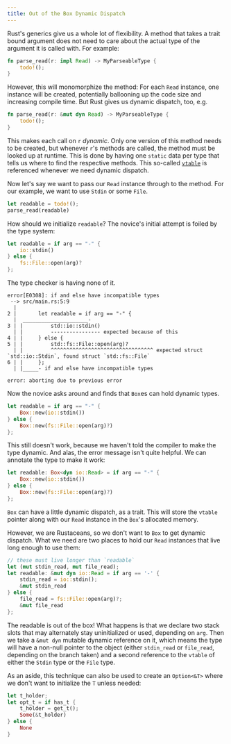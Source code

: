 ```yaml
---
title: Out of the Box Dynamic Dispatch
---
```


Rust's generics give us a whole lot of flexibility. A method that takes
a trait bound argument does not need to care about the actual type of
the argument it is called with. For example:

```rust
fn parse_read(r: impl Read) -> MyParseableType {
    todo!();
}
```

However, this will monomorphize the method: For each `Read` instance,
one instance will be created, potentially ballooning up the code size
and increasing compile time. But Rust gives us dynamic dispatch, too,
e.g.

```rust
fn parse_read(r: &mut dyn Read) -> MyParseableType {
    todo!();
}
```

This makes each call on `r` *dynamic*. Only one version of this method 
needs to be created, but whenever `r`'s methods are called, the method 
must be looked up at runtime. This is done by having one `static` data 
per type that tells us where to find the respective methods. This
so-called [`vtable`] is referenced whenever we need dynamic dispatch.

[`vtable`]: https://en.wikipedia.org/wiki/Virtual_method_table

Now let's say we want to pass our `Read` instance through to the 
method. For our example, we want to use `Stdin` or some `File`.

```rust
let readable = todo!();
parse_read(readable)
```

How should we initialize `readable`? The novice's initial attempt is
foiled by the type system:

```rust
let readable = if arg == "-" {
    io::stdin()
} else {
    fs::File::open(arg)?
};
```

The type checker is having none of it.

```text
error[E0308]: if and else have incompatible types
 --> src/main.rs:5:9
  |
2 |       let readable = if arg == "-" {
  |  _____________________-
3 | |         std::io::stdin()
  | |         ---------------- expected because of this
4 | |     } else {
5 | |         std::fs::File::open(arg)?
  | |         ^^^^^^^^^^^^^^^^^^^^^^^^^^^^^^^^^ expected struct `std::io::Stdin`, found struct `std::fs::File`
6 | |     };
  | |_____- if and else have incompatible types

error: aborting due to previous error
```

Now the novice asks around and finds that `Box`es can hold dynamic
types.

```rust
let readable = if arg == "-" {
    Box::new(io::stdin())
} else {
    Box::new(fs::File::open(arg)?)
};
```

This still doesn't work, because we haven't told the compiler to make
the type dynamic. And alas, the error message isn't quite helpful. We
can annotate the type to make it work:

```rust
let readable: Box<dyn io::Read> = if arg == "-" {
    Box::new(io::stdin())
} else {
    Box::new(fs::File::open(arg)?)
};
```

`Box` can have a little dynamic dispatch, as a trait. This will store
the `vtable` pointer along with our `Read` instance in the `Box`'s
allocated memory.

However, we are Rustaceans, so we don't want to `Box` to get dynamic 
dispatch. What we need are two places to hold our `Read` instances that 
live long enough to use them:

```rust
// these must live longer than `readable`
let (mut stdin_read, mut file_read);
let readable: &mut dyn io::Read = if arg == '-' {
    stdin_read = io::stdin();
    &mut stdin_read
} else {
    file_read = fs::File::open(arg)?;
    &mut file_read
};
```

The readable is out of the box! What happens is that we declare two 
stack slots that may alternately stay uninitialized or used, depending 
on `arg`. Then we take a `&mut dyn` mutable dynamic reference on it, 
which means the type will have a non-null pointer to the object (either 
`stdin_read` or `file_read`, depending on the branch taken) and a 
second reference to the `vtable` of either the `Stdin` type or the 
`File` type.

As an aside, this technique can also be used to create an `Option<&T>`
where we don't want to initialize the `T` unless needed:

```rust
let t_holder;
let opt_t = if has_t {
    t_holder = get_t();
    Some(&t_holder)
} else {
    None
}
```
